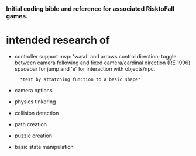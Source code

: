 ### Initial coding bible and reference for associated RisktoFall games.
# intended research of
 - controller support
    mvp: 'wasd' and arrows control direction; toggle between camera following and fixed camera/cardinal direction (RE 1996)
         spacebar for jump and 'e' for interaction with objects/npc.

         *test by attatching function to a basic shape*
 - camera options
 - physics tinkering
 - collision detection
 - path creation
 - puzzle creation
 - basic state manipulation